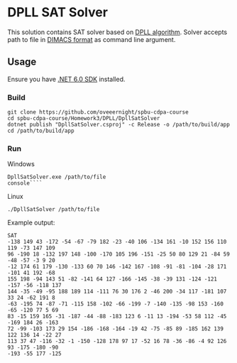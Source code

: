 # DPLL SAT Solver

This solution contains SAT solver based on [DPLL algorithm](https://en.wikipedia.org/wiki/DPLL_algorithm). 
Solver accepts path to file in [DIMACS format](https://www.cs.utexas.edu/users/moore/acl2/manuals/current/manual/index-seo.php/SATLINK____DIMACS) as 
command line argument.
## Usage
Ensure you have [.NET 6.0 SDK](https://dotnet.microsoft.com/en-us/download/dotnet/6.0) installed.
### Build
````console 
git clone https://github.com/oveeernight/spbu-cdpa-course
cd spbu-cdpa-course/Homework3/DPLL/DpllSatSolver
dotnet publish "DpllSatSolver.csproj" -c Release -o /path/to/build/app
cd /path/to/build/app
````
### Run
Windows 
````console
DpllSatSolver.exe /path/to/file
console````
````
Linux
````console 
./DpllSatSolver /path/to/file
````

Example output: 
````console 
SAT
-138 149 43 -172 -54 -67 -79 182 -23 -40 106 -134 161 -10 152 156 110 119 -73 147 109 
96 -190 18 -132 197 148 -100 -170 105 196 -151 -25 50 80 129 21 -84 59 -48 -57 -3 9 20
-12 174 61 179 -130 -133 60 70 146 -142 167 -108 -91 -81 -104 -28 171 -101 41 192 -68 
155 198 -94 143 51 -82 -141 64 127 -166 -145 -38 -39 131 -124 -121 -157 -56 -118 137 
144 -35 -49 -95 188 189 114 -111 76 30 176 2 -46 200 -34 117 -181 107 33 24 -62 191 8 
-63 -195 74 -87 -71 -115 158 -102 -66 -199 -7 -140 -135 -98 153 -160 -65 -120 77 5 69 
83 -15 159 165 -31 -187 -44 -88 -183 123 6 -11 13 -194 -53 58 112 -45 -169 184 26 -163 
72 -99 -103 173 29 154 -186 -168 -164 -19 42 -75 -85 89 -185 162 139 122 136 14 -22 27
113 37 47 -116 -32 -1 -150 -128 178 97 17 -52 16 78 -36 -86 -4 92 126 93 -175 -180 -90
-193 -55 177 -125
````

